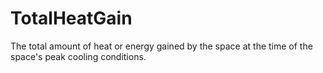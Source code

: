 TotalHeatGain
=============

The total amount of heat or energy gained by the space at the time of the space's peak cooling conditions.
